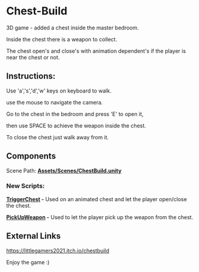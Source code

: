 # Chest-Build
3D game - added a chest inside the master bedroom.

Inside the chest there is a weapon to collect.

The chest open's and close's with animation dependent's if the player is near the chest or not.
<br/>

## Instructions:
Use 'a','s','d','w' keys on keyboard to walk.

use the mouse to navigate the camera.

Go to the chest in the bedroom and press 'E' to open it,

then use SPACE to achieve the weapon inside the chest.

To close the chest just walk away from it.
<br/>

## Components

Scene Path: **[Assets/Scenes/ChestBuild.unity](Assets/Scenes/ChestBuild.unity)**

### New Scripts:

**[TriggerChest](Assets/TriggerChest.cs) -** Used on an animated chest and let the player open/close the chest.

**[PickUpWeapon](Assets/PickUpWeapon.cs) -** Used to let the player pick up the weapon from the chest.
<br />

## External Links
https://littlegamers2021.itch.io/chestbuild
<br/>

Enjoy the game :)

